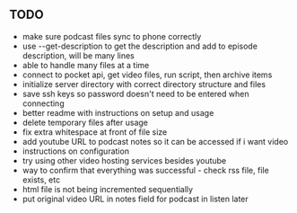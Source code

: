 ## TODO

* make sure podcast files sync to phone correctly
* use --get-description to get the description and add to episode description, will be many lines
* able to handle many files at a time
* connect to pocket api, get video files, run script, then archive items
* initialize server directory with correct directory structure and files
* save ssh keys so password doesn't need to be entered when connecting
* better readme with instructions on setup and usage
* delete temporary files after usage
* fix extra whitespace at front of file size
* add youtube URL to podcast notes so it can be accessed if i want video
* instructions on configuration
* try using other video hosting services besides youtube
* way to confirm that everything was successful - check rss file, file exists, etc
* html file is not being incremented sequentially
* put original video URL in notes field for podcast in listen later

